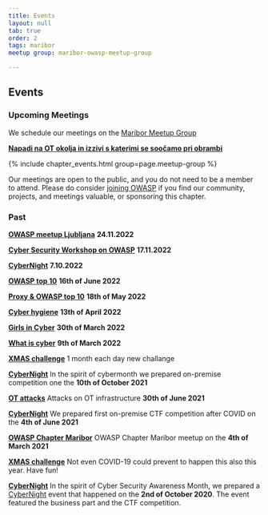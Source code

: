 ```yaml
---
title: Events
layout: null
tab: true
order: 2
tags: maribor
meetup group: maribor-owasp-meetup-group

---
```


## Events



### Upcoming Meetings

We schedule our meetings on the [Maribor Meetup Group](https://www.meetup.com/maribor-owasp-meetup-group)

**[Napadi na OT okolja in izzivi s katerimi se soočamo pri obrambi](https://www.meetup.com/maribor-owasp-meetup-group/events/278974243/)**

{% include chapter_events.html group=page.meetup-group %}

Our meetings are open to the public, and you do not need to be a member to attend. Please do consider [joining OWASP](https://owasp.org/membership/) if you find our community, projects, and meetings valuable, or sponsoring this chapter.


### Past
**[OWASP meetup Ljubljana](https://www.meetup.com/maribor-owasp-meetup-group/events/289874825/)** **24.11.2022**

**[Cyber Security Workshop on OWASP](https://www.meetup.com/maribor-owasp-meetup-group/events/289813557/)** **17.11.2022**

**[CyberNight](https://cybernight.org)** **7.10.2022**

**[OWASP top 10](https://www.meetup.com/maribor-owasp-meetup-group/events/286088739/)**   **16th of June 2022** 

**[Proxy & OWASP top 10](https://www.meetup.com/maribor-owasp-meetup-group/events/285689653/)**   **18th of May 2022** 

**[Cyber hygiene](https://www.meetup.com/maribor-owasp-meetup-group/events/285244587/)**  **13th of April 2022** 

**[Girls in Cyber](https://www.eventbrite.com/e/2-on-line-delavnica-na-temo-kibernetske-varnosti-cybergirlssi-tickets-271945013857)**   **30th of March 2022** 

**[What is cyber](https://www.meetup.com/maribor-owasp-meetup-group/events/284243055/)**   **9th of March 2022** 

**[XMAS challenge](https://1337.owasp.si)** 1 month each day new challange

**[CyberNight](https://cybernight.org)**  In the spirit of cybermonth we prepared on-premise competition one the **10th of October 2021** 

**[OT attacks](https://cybernight.org)** Attacks on OT infrastructure **30th of June 2021**  

**[CyberNight](https://cybernight.org)**  We prepared first on-premise CTF competition after COVID on the **4th of June 2021**  

**[OWASP Chapter Maribor](https://www.eventbrite.com/e/owasp-slovenia-virtual-meetup-tickets-142485390639)** OWASP Chapter Maribor meetup on the **4th of March 2021**

**[XMAS challenge](https://1337.owasp.si)** Not even COVID-19 could prevent to happen this also this year. Have fun! 

**[CyberNight](https://cybernight.org)**  In the spirit of Cyber Security Awareness Month, we prepared a [CyberNight](https://cybernight.org) event that happened on the **2nd of October 2020**. The event featured the business part and the CTF competition.
